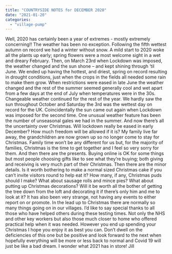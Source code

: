 ```yaml
---
title: "COUNTRYSIDE NOTES for DECEMBER 2020"
date: "2021-01-20"
categories: 
  - "village-pump"
---
```


Well, 2020 has certainly been a year of extremes - mostly extremely concerning!! The weather has been no exception. Following the fifth wettest autumn on record we had a winter without snow. A mild start to 2020 woke all the plants up early; spring flowers were a most welcome sight in a wet and dreary February. Then, on March 23rd when Lockdown was imposed, the weather changed and the sun shone – and kept shining through ‘til June. We ended up having the hottest, and driest, spring on record resulting in drought conditions, just when the crops in the fields all needed some rain to make them grow. When restrictions were eased in late June the weather changed and the rest of the summer seemed generally cool and wet apart from a few days at the end of July when temperatures were in the 30s. Changeable weather continued for the rest of the year. We hardly saw the sun throughout October and Saturday the 3rd was the wettest day on record for the UK. Coincidentally the sun came out again when Lockdown was imposed for the second time. One unusual weather feature has been the number of unseasonal gales we had in the summer. And now there’s all the uncertainty over Christmas. Will lockdown really be eased in early December? How much freedom will be allowed if it is? My family live far away, the grandchildren are now grown up so no longer come to stay for Christmas. Family time won’t be any different for us but, for the majority of families, Christmas is the time to get together and I feel so very sorry for them. And then there are the presents. Buying online is OK for some things but most people choosing gifts like to see what they’re buying; both giving and receiving is very much part of their Christmas. Then there are the minor details. Is it worth bothering to make a normal sized Christmas cake if you can’t invite visitors round to help eat it? How many, if any, Christmas puds should I make? What about sausage rolls and mince pies? What about putting up Christmas decorations? Will it be worth all the bother of getting the tree down from the loft and decorating it if there’s only him and me to look at it? It has also been very strange, not having any events to either report on or promote. In the lead up to Christmas there are normally so many things going on in our villages. I’d like to say special thanks to all those who have helped others during these testing times. Not only the NHS and other key workers but also those much closer to home who offered practical help when it was needed. However you end up spending your Christmas I hope you enjoy it as best you can. Don’t dwell on the deficiencies of this one but be positive and look forward to the next when hopefully everything will be more or less back to normal and Covid 19 will just be like a bad dream. I wonder what 2021 has in store! Jill
